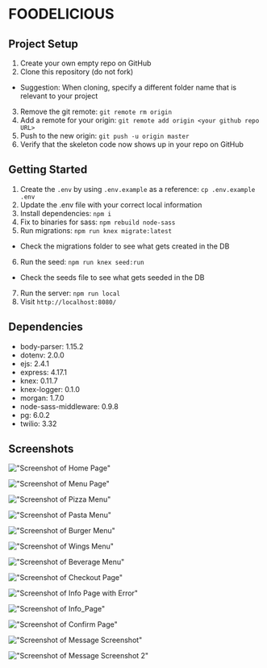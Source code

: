 # FOODELICIOUS

## Project Setup

1. Create your own empty repo on GitHub
2. Clone this repository (do not fork)
  - Suggestion: When cloning, specify a different folder name that is relevant to your project
3. Remove the git remote: `git remote rm origin`
4. Add a remote for your origin: `git remote add origin <your github repo URL>`
5. Push to the new origin: `git push -u origin master`
6. Verify that the skeleton code now shows up in your repo on GitHub

## Getting Started

1. Create the `.env` by using `.env.example` as a reference: `cp .env.example .env`
2. Update the .env file with your correct local information
3. Install dependencies: `npm i`
4. Fix to binaries for sass: `npm rebuild node-sass`
5. Run migrations: `npm run knex migrate:latest`
  - Check the migrations folder to see what gets created in the DB
6. Run the seed: `npm run knex seed:run`
  - Check the seeds file to see what gets seeded in the DB
7. Run the server: `npm run local`
8. Visit `http://localhost:8080/`

## Dependencies
- body-parser: 1.15.2
- dotenv: 2.0.0
- ejs: 2.4.1
- express: 4.17.1
- knex: 0.11.7
- knex-logger: 0.1.0
- morgan: 1.7.0
- node-sass-middleware: 0.9.8
- pg: 6.0.2
- twilio: 3.32

## Screenshots
!["Screenshot of Home Page"](https://github.com/JingfZhang/midterm-project-food/blob/master/docs/Home_page.png)

!["Screenshot of Menu Page"](https://github.com/JingfZhang/midterm-project-food/blob/master/docs/Menu_main.png)

!["Screenshot of Pizza Menu"](https://github.com/JingfZhang/midterm-project-food/blob/master/docs/Menu_pizza.png)

!["Screenshot of Pasta Menu"](https://github.com/JingfZhang/midterm-project-food/blob/master/docs/Menu_pasta.png)

!["Screenshot of Burger Menu"](https://github.com/JingfZhang/midterm-project-food/blob/master/docs/Menu_burger.png)

!["Screenshot of Wings Menu"](https://github.com/JingfZhang/midterm-project-food/blob/master/docs/Menu_wings.png)

!["Screenshot of Beverage Menu"](https://github.com/JingfZhang/midterm-project-food/blob/master/docs/Menu_beverage.png)

!["Screenshot of Checkout Page"](https://github.com/JingfZhang/midterm-project-food/blob/master/docs/Checkout_page.png)

!["Screenshot of Info Page with Error"](https://github.com/JingfZhang/midterm-project-food/blob/master/docs/Info_error.png)

!["Screenshot of Info_Page"](https://github.com/JingfZhang/midterm-project-food/blob/master/docs/Info_page.png)

!["Screenshot of Confirm Page"](https://github.com/JingfZhang/midterm-project-food/blob/master/docs/Confirm_page.png)

!["Screenshot of Message Screenshot"](https://github.com/JingfZhang/midterm-project-food/blob/master/docs/Message_screenshot.jpg)

!["Screenshot of Message Screenshot 2"](https://github.com/JingfZhang/midterm-project-food/blob/master/docs/Message_screenshot2.png)
